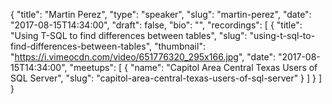{
  "title": "Martin Perez",
  "type": "speaker",
  "slug": "martin-perez",
  "date": "2017-08-15T14:34:00",
  "draft": false,
  "bio": "",
  "recordings": [
    {
      "title": "Using T-SQL to find differences between tables",
      "slug": "using-t-sql-to-find-differences-between-tables",
      "thumbnail": "https://i.vimeocdn.com/video/651776320_295x166.jpg",
      "date": "2017-08-15T14:34:00",
      "meetups": [
        {
          "name": "Capitol Area Central Texas Users of SQL Server",
          "slug": "capitol-area-central-texas-users-of-sql-server"
        }
      ]
    }
  ]
}